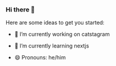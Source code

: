 ### Hi there 👋


Here are some ideas to get you started:

- 🔭 I’m currently working on catstagram
- 🌱 I’m currently learning nextjs
  
  
- 😄 Pronouns: he/him
  
